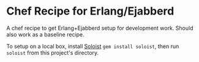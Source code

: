 Chef Recipe for Erlang/Ejabberd
===============================

A chef recipe to get Erlang+Ejabberd setup for development work.
Should also work as a baseline recipe.

To setup on a local box, install [Soloist](https://github.com/mkocher/soloist) 
`gem install soloist`, then run `soloist` from this project's directory.

